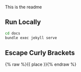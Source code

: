 This is the readme
## Run Locally

```bash
cd docs
bundle exec jekyll serve
```

## Escape Curly Brackets

{% raw %}{{ place }}{% endraw %}
